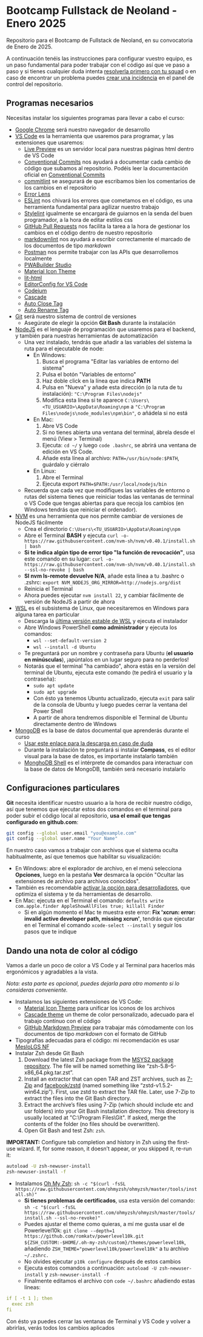 # Bootcamp Fullstack de Neoland - Enero 2025

Repositorio para el Bootcamp de Fullstack de Neoland, en su convocatoria de Enero de 2025.

A continuación tenéis las instrucciones para configurar vuestro equipo, es un paso fundamental para poder trabajar con el código así que ve paso a paso y si tienes cualquier duda intenta [resolverla primero con tu squad](https://github.com/Neoland-School-es/bootcamp-fullstack/discussions/) o en caso de encontrar un problema puedes [crear una incidencia](https://github.com/Neoland-School-es/bootcamp-fullstack/issues) en el panel de control del repositorio.

## Programas necesarios

Necesitas instalar los siguientes programas para llevar a cabo el curso:

* [Google Chrome](https://www.google.com/intl/es_es/chrome/) será nuestro navegador de desarrollo
* [VS Code](https://code.visualstudio.com/) es la herramienta que usaremos para programar, y las extensiones que usaremos:
  * [Live Preview](https://marketplace.visualstudio.com/items?itemName=ms-vscode.live-server) es un servidor local para nuestras páginas html dentro de VS Code
  * [Conventional Commits](https://marketplace.visualstudio.com/items?itemName=vivaxy.vscode-conventional-commits) nos ayudará a documentar cada cambio de código que subamos al repositorio. Podéis leer la documentación oficial en [Conventional Commits](https://www.conventionalcommits.org/en/v1.0.0/)
  * [commitlint](https://marketplace.visualstudio.com/items?itemName=joshbolduc.commitlint) se asegurará de que escribamos bien los comentarios de los cambios en el repositorio
  * [Error Lens](https://marketplace.visualstudio.com/items?itemName=usernamehw.errorlens)
  * [ESLint](https://marketplace.visualstudio.com/items?itemName=dbaeumer.vscode-eslint) nos chivará los errores que cometamos en el código, es una herramienta fundamental para agilizar nuestro trabajo
  * [Stylelint](https://marketplace.visualstudio.com/items?itemName=stylelint.vscode-stylelint) igualmente se encargará de guiarnos en la senda del buen programador, a la hora de editar estilos css
  * [GitHub Pull Requests](https://marketplace.visualstudio.com/items?itemName=GitHub.vscode-pull-request-github) nos facilita la tarea a la hora de gestionar los cambios en el código dentro de nuestro repositorio
  * [markdownlint](https://marketplace.visualstudio.com/items?itemName=DavidAnson.vscode-markdownlint) nos ayudará a escribir correctamente el marcado de los documentos de tipo _markdown_
  * [Postman](https://marketplace.visualstudio.com/items?itemName=Postman.postman-for-vscode) nos permite trabajar con las APIs que desarrollemos localmente
  * [PWABuilder Studio](https://marketplace.visualstudio.com/items?itemName=PWABuilder.pwa-studio)
  * [Material Icon Theme](https://marketplace.visualstudio.com/items?itemName=PKief.material-icon-theme)
  * [lit-html](https://marketplace.visualstudio.com/items?itemName=bierner.lit-html)
  * [EditorConfig for VS Code](https://marketplace.visualstudio.com/items?itemName=EditorConfig.EditorConfig)
  * [Codeium](https://marketplace.visualstudio.com/items?itemName=Codeium.codeium)
  * [Cascade](https://marketplace.visualstudio.com/items?itemName=rampus-bit.cascade)
  * [Auto Close Tag](https://marketplace.visualstudio.com/items?itemName=formulahendry.auto-close-tag)
  * [Auto Rename Tag](https://marketplace.visualstudio.com/items?itemName=formulahendry.auto-rename-tag)
* [Git](http://git-scm.com/) será nuestro sistema de control de versiones
  * Asegúrate de elegir la opción **Git Bash** durante la instalación
* [NodeJS](https://nodejs.org/en) es el lenguaje de programación que usaremos para el backend, y también para nuestras herramientas de automatización
  * Una vez instalado, tendrás que añadir a las variables del sistema la ruta para el ejecutable de node:
    * En Windows:
        1. Busca el programa "Editar las variables de entorno del sistema"
        2. Pulsa el botón "Variables de entorno"
        3. Haz doble click en la línea que indica **PATH**
        4. Pulsa en "Nueva" y añade esta dirección (o la ruta de tu instalación): ```"C:\Program Files\nodejs"```
        5. Modifica esta línea si te aparece ```C:\Users\<TU_USUARIO>\AppData\Roaming\npm``` a ```"C:\Program Files\nodejs\node_modules\npm\bin"```, o añádela si no está
    * En Mac:
        1. Abre VS Code
        2. Si no tienes abierta una ventana del terminal, ábrela desde el menú (View > Terminal)
        3. Ejecuta: ```cd ~/``` y luego ```code .bashrc```, se abrirá una ventana de edición en VS Code.
        4. Añade esta línea al archivo: ```PATH=/usr/bin/node:$PATH```, guárdalo y ciérralo
    * En Linux:
        1. Abre el Terminal
        2. Ejecuta export ```PATH=$PATH:/usr/local/nodejs/bin```
  * Recuerda que cada vez que modifiques las variables de entorno o rutas del sistema tienes que reiniciar todas las ventanas de terminal o VS Code que tengas abiertas para que recoja los cambios (en Windows tendrás que reiniciar el ordenador).
* [NVM](https://github.com/nvm-sh/nvm) es una herramienta que nos permite cambiar de versiones de NodeJS fácilmente
  * Crea el directorio ```C:\Users\<TU_USUARIO>\AppData\Roaming\npm```
  * Abre el Terminal **BASH** y ejecuta ```curl -o- https://raw.githubusercontent.com/nvm-sh/nvm/v0.40.1/install.sh | bash```
  * **Si te indica algún tipo de error tipo "la función de revocación"**, usa este comando en su lugar: ```curl -o- https://raw.githubusercontent.com/nvm-sh/nvm/v0.40.1/install.sh --ssl-no-revoke | bash```
  * **SI nvm ls-remote devuelve N/A**, añade esta línea a tu .bashrc o .zshrc: ```export NVM_NODEJS_ORG_MIRROR=http://nodejs.org/dist```
  * Reinicia el Terminal
  * Ahora puedes ejecutar ```nvm install 22```, y cambiar fácilmente de versión de NodeJS a partir de ahora
* [WSL](https://github.com/microsoft/WSL) es el subsistema de Linux, que necesitaremos en Windows para alguna tarea en particular
  * Descarga la [última versión estable de WSL](https://github.com/microsoft/WSL/releases/download/2.3.26/wsl.2.3.26.0.x64.msi) y ejecuta el instalador
  * Abre Windows PowerShell **como administrador** y ejecuta los comandos:
    * ```wsl --set-default-version 2```
    * ```wsl --install -d Ubuntu```
  * Te preguntará por un nombre y contraseña para Ubuntu (**el usuario en minúsculas**), ¡apúntalos en un lugar seguro para no perderlos!
  * Notarás que el terminal "ha cambiado", ahora estás en la versión del terminal de Ubuntu, ejecuta este comando (te pedirá el usuario y la contraseña):
    * ```sudo apt update```
    * ```sudo apt upgrade```
    * Con ésto ya tenemos Ubuntu actualizado, ejecuta ```exit``` para salir de la consola de Ubuntu y luego puedes cerrar la ventana del Power Shell
    * A partir de ahora tendremos disponible el Terminal de Ubuntu directamente dentro de Windows
* [MongoDB](https://www.mongodb.com/docs/manual/installation/#std-label-tutorial-installation) es la base de datos documental que aprenderás durante el curso
  * [Usar este enlace para la descarga en caso de duda](https://www.mongodb.com/try/download/community)
  * Durante la instalación te preguntará si instalar **Compass**, es el editor visual para la base de datos, es importante instalarlo también
  * [MonghoDB Shell](https://www.mongodb.com/docs/mongodb-shell/install/) es el intérprete de comandos para interactuar con la base de datos de MongoDB, también será necesario instalarlo

## Configuraciones particulares

**Git** necesita identificar nuestro usuario a la hora de recibir nuestro código, así que tenemos que ejecutar estos dos comandos en el terminal para poder subir el código local al repositorio, **usa el email que tengas configurado en github.com**:

```bash
git config --global user.email "you@example.com"
git config --global user.name "Your Name"
```

En nuestro caso vamos a trabajar con archivos que el sistema oculta habitualmente, así que tenemos que habilitar su visualización:

* En Windows: abre el explorador de archivo, en el menú selecciona **Opciones**, luego en la pestaña **Ver** desmarca la opción "Ocultar las extensiones de archivo para archivos conocidos".
* También es recomendable [activar la opción para desarrolladores](https://learn.microsoft.com/es-es/windows/dev-home/), que optimiza el sistema y te da herramientas de desarrollo.
* En Mac: ejecuta en el Terminal el comando: ```defaults write com.apple.finder AppleShowAllFiles true; killall Finder```
  * Si en algún momento el Mac te muestra este error: **Fix 'xcrun: error: invalid active developer path, missing xcrun'**, tendrás que ejecutar en el Terminal el comando ```xcode-select --install``` y seguir los pasos que te indique

## Dando una nota de color al código

Vamos a darle un poco de color a VS Code y al Terminal para hacerlos más ergonómicos y agradables a la vista.

_Nota: esta parte es opcional, puedes dejarla para otro momento si lo consideras conveniente._

* Instalamos las siguientes extensiones de VS Code:
  * [Material Icon Theme](https://marketplace.visualstudio.com/items?itemName=PKief.material-icon-theme) para unificar los iconos de los archivos
  * [Cascade theme](https://marketplace.visualstudio.com/items?itemName=rampus-bit.cascade) un theme de color personalizado, adecuado para el trabajo contínuo con el código
  * [GitHub Markdown Preview](https://marketplace.visualstudio.com/items?itemName=bierner.github-markdown-preview) para trabajar más cómodamente con los documentos de tipo _markdown_ con el formato de GitHub
* Tipografías adecuadas para el código: mi recomendación es usar [MesloLGS NF](https://github.com/romkatv/powerlevel10k#meslo-nerd-font-patched-for-powerlevel10k)
* Instalar Zsh desde Git Bash
  1. Download the latest Zsh package from the [MSYS2 package repository](https://packages.msys2.org/package/zsh?repo=msys&variant=x86_64). The file will be named something like “zsh-5.8–5-x86_64.pkg.tar.zst”.
  2. Install an extractor that can open TAR and ZST archives, such as [7-Zip](https://www.7-zip.org/) and [facebook/zstd](https://github.com/facebook/zstd) (named something like “zstd-v1.5.2-win64.zip”). First, use zstd to extract the TAR file. Later, use 7-Zip to extract the files into the Git Bash directory.
  3. Extract the archive’s files using 7-Zip (which should include etc and usr folders) into your Git Bash installation directory. This directory is usually located at "C:\Program Files\Git". If asked, merge the contents of the folder (no files should be overwritten).
  4. Open Git Bash and test Zsh: ```zsh```.

**IMPORTANT:** Configure tab completion and history in Zsh using the first-use wizard. If, for some reason, it doesn’t appear, or you skipped it, re-run it:

```bash
autoload -U zsh-newuser-install
zsh-newuser-install -f
```

* Instalamos [Oh My Zsh](https://ohmyz.sh/): ```sh -c "$(curl -fsSL https://raw.githubusercontent.com/ohmyzsh/ohmyzsh/master/tools/install.sh)"```
  * **Si tienes problemas de certificados**, usa esta versión del comando: ```sh -c "$(curl -fsSL https://raw.githubusercontent.com/ohmyzsh/ohmyzsh/master/tools/install.sh --ssl-no-revoke)"```
  * Puedes ajustar el theme como quieras, a mí me gusta usar el de Powerlevel10k: ```git clone --depth=1 https://github.com/romkatv/powerlevel10k.git ${ZSH_CUSTOM:-$HOME/.oh-my-zsh/custom}/themes/powerlevel10k```, añadiendo ```ZSH_THEME="powerlevel10k/powerlevel10k"``` a tu archivo ```~/.zshrc.```
  * No olvides ejecutar ```p10k configure``` después de estos cambios
  * Ejecuta estos comandos a continuación: ```autoload -U zsh-newuser-install``` y ```zsh-newuser-install -f```
  * Finalmente editamos el archivo con ```code ~/.bashrc``` añadiendo estas líneas:

```yaml
if [ -t 1 ]; then
  exec zsh
fi
```

Con ésto ya puedes cerrar las ventanas de Terminal y VS Code y volver a abrirlas, verás todos los cambios aplicados
